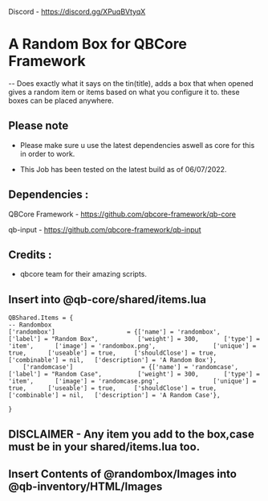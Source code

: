 
Discord - https://discord.gg/XPuqBVtyqX

# A Random Box for QBCore Framework

-- Does exactly what it says on the tin(title), adds a box that when opened gives a random item or items based on what you configure it to. these boxes can be placed anywhere. 

## Please note

- Please make sure u use the latest dependencies aswell as core for this in order to work.

- This Job has been tested on the latest build as of 06/07/2022.


## Dependencies :

QBCore Framework - https://github.com/qbcore-framework/qb-core

qb-input - https://github.com/qbcore-framework/qb-input


## Credits : 

- qbcore team for their amazing scripts.


## Insert into @qb-core/shared/items.lua 

```
QBShared.Items = {
-- Randombox
['randombox']                	 = {['name'] = 'randombox', 	            	['label'] = "Random Box", 	       	['weight'] = 300, 		['type'] = 'item', 		['image'] = 'randombox.png', 	         	['unique'] = true, 	    ['useable'] = true, 	['shouldClose'] = true,	   ['combinable'] = nil,   ['description'] = 'A Random Box'},
    ['randomcase']              	 = {['name'] = 'randomcase', 	             	['label'] = "Random Case", 	       	['weight'] = 300, 		['type'] = 'item', 		['image'] = 'randomcase.png', 	         	['unique'] = true, 	    ['useable'] = true, 	['shouldClose'] = true,	   ['combinable'] = nil,   ['description'] = 'A Random Case'},
	
}

```
## DISCLAIMER - Any item you add to the box,case must be in your shared/items.lua too. 
## Insert Contents of @randombox/Images into @qb-inventory/HTML/Images

